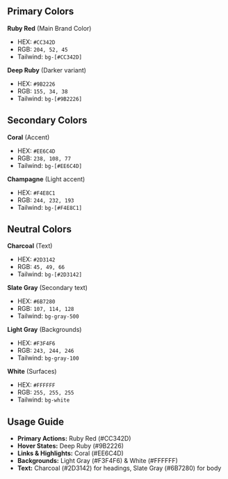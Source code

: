 ## Primary Colors

**Ruby Red** (Main Brand Color)
- HEX: `#CC342D`
- RGB: `204, 52, 45`
- Tailwind: `bg-[#CC342D]`

**Deep Ruby** (Darker variant)
- HEX: `#9B2226`
- RGB: `155, 34, 38`
- Tailwind: `bg-[#9B2226]`

## Secondary Colors

**Coral** (Accent)
- HEX: `#EE6C4D`
- RGB: `238, 108, 77`
- Tailwind: `bg-[#EE6C4D]`

**Champagne** (Light accent)
- HEX: `#F4E8C1`
- RGB: `244, 232, 193`
- Tailwind: `bg-[#F4E8C1]`

## Neutral Colors

**Charcoal** (Text)
- HEX: `#2D3142`
- RGB: `45, 49, 66`
- Tailwind: `bg-[#2D3142]`

**Slate Gray** (Secondary text)
- HEX: `#6B7280`
- RGB: `107, 114, 128`
- Tailwind: `bg-gray-500`

**Light Gray** (Backgrounds)
- HEX: `#F3F4F6`
- RGB: `243, 244, 246`
- Tailwind: `bg-gray-100`

**White** (Surfaces)
- HEX: `#FFFFFF`
- RGB: `255, 255, 255`
- Tailwind: `bg-white`

## Usage Guide

- **Primary Actions:** Ruby Red (#CC342D)
- **Hover States:** Deep Ruby (#9B2226)
- **Links & Highlights:** Coral (#EE6C4D)
- **Backgrounds:** Light Gray (#F3F4F6) & White (#FFFFFF)
- **Text:** Charcoal (#2D3142) for headings, Slate Gray (#6B7280) for body
